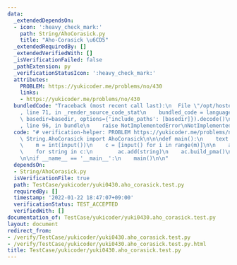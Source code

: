 ```yaml
---
data:
  _extendedDependsOn:
  - icon: ':heavy_check_mark:'
    path: String/AhoCorasick.py
    title: "Aho-Corasick \u6CD5"
  _extendedRequiredBy: []
  _extendedVerifiedWith: []
  _isVerificationFailed: false
  _pathExtension: py
  _verificationStatusIcon: ':heavy_check_mark:'
  attributes:
    PROBLEM: https://yukicoder.me/problems/no/430
    links:
    - https://yukicoder.me/problems/no/430
  bundledCode: "Traceback (most recent call last):\n  File \"/opt/hostedtoolcache/Python/3.10.1/x64/lib/python3.10/site-packages/onlinejudge_verify/documentation/build.py\"\
    , line 71, in _render_source_code_stat\n    bundled_code = language.bundle(stat.path,\
    \ basedir=basedir, options={'include_paths': [basedir]}).decode()\n  File \"/opt/hostedtoolcache/Python/3.10.1/x64/lib/python3.10/site-packages/onlinejudge_verify/languages/python.py\"\
    , line 96, in bundle\n    raise NotImplementedError\nNotImplementedError\n"
  code: "# verification-helper: PROBLEM https://yukicoder.me/problems/no/430\nfrom\
    \ String.AhoCorasick import AhoCorasick\n\n\ndef main():\n    text = input()\n\
    \    m = int(input())\n    c = [input() for i in range(m)]\n\n    ac = AhoCorasick()\n\
    \    for string in c:\n        ac.add(string)\n    ac.build_pma()\n    print(ac.match_count(text))\n\
    \n\nif __name__ == '__main__':\n    main()\n\n"
  dependsOn:
  - String/AhoCorasick.py
  isVerificationFile: true
  path: TestCase/yukicoder/yuki0430.aho_corasick.test.py
  requiredBy: []
  timestamp: '2022-01-22 18:47:07+09:00'
  verificationStatus: TEST_ACCEPTED
  verifiedWith: []
documentation_of: TestCase/yukicoder/yuki0430.aho_corasick.test.py
layout: document
redirect_from:
- /verify/TestCase/yukicoder/yuki0430.aho_corasick.test.py
- /verify/TestCase/yukicoder/yuki0430.aho_corasick.test.py.html
title: TestCase/yukicoder/yuki0430.aho_corasick.test.py
---
```

